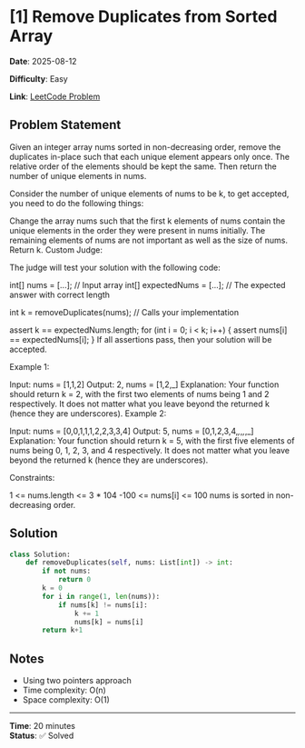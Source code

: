 # [1] Remove Duplicates from Sorted Array

**Date**: 2025-08-12  

**Difficulty**: Easy

**Link**: [LeetCode Problem](https://leetcode.com/problems/remove-duplicates-from-sorted-array/description/?envType=study-plan-v2&envId=top-interview-150)

## Problem Statement

Given an integer array nums sorted in non-decreasing order, remove the duplicates in-place such that each unique element appears only once. The relative order of the elements should be kept the same. Then return the number of unique elements in nums.

Consider the number of unique elements of nums to be k, to get accepted, you need to do the following things:

Change the array nums such that the first k elements of nums contain the unique elements in the order they were present in nums initially. The remaining elements of nums are not important as well as the size of nums.
Return k.
Custom Judge:

The judge will test your solution with the following code:

int[] nums = [...]; // Input array
int[] expectedNums = [...]; // The expected answer with correct length

int k = removeDuplicates(nums); // Calls your implementation

assert k == expectedNums.length;
for (int i = 0; i < k; i++) {
    assert nums[i] == expectedNums[i];
}
If all assertions pass, then your solution will be accepted.

 

Example 1:

Input: nums = [1,1,2]
Output: 2, nums = [1,2,_]
Explanation: Your function should return k = 2, with the first two elements of nums being 1 and 2 respectively.
It does not matter what you leave beyond the returned k (hence they are underscores).
Example 2:

Input: nums = [0,0,1,1,1,2,2,3,3,4]
Output: 5, nums = [0,1,2,3,4,_,_,_,_,_]
Explanation: Your function should return k = 5, with the first five elements of nums being 0, 1, 2, 3, and 4 respectively.
It does not matter what you leave beyond the returned k (hence they are underscores).
 

Constraints:

1 <= nums.length <= 3 * 104
-100 <= nums[i] <= 100
nums is sorted in non-decreasing order.

## Solution

```python
class Solution:
    def removeDuplicates(self, nums: List[int]) -> int:
        if not nums:
            return 0
        k = 0
        for i in range(1, len(nums)):
            if nums[k] != nums[i]:
                k += 1
                nums[k] = nums[i]
        return k+1
```

## Notes

- Using two pointers approach
- Time complexity: O(n)
- Space complexity: O(1)

---
**Time**: 20 minutes  
**Status**: ✅ Solved 